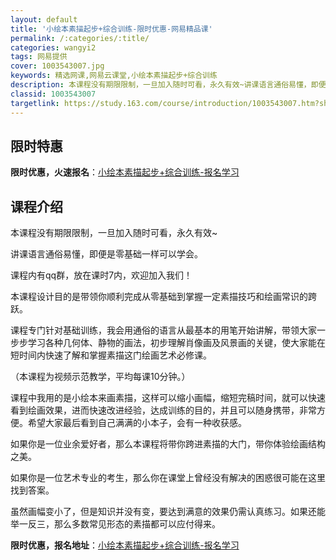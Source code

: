 ```yaml
---
layout: default
title: '小绘本素描起步+综合训练-限时优惠-网易精品课'
permalink: /:categories/:title/
categories: wangyi2
tags: 网易提供
cover: 1003543007.jpg
keywords: 精选网课,网易云课堂,小绘本素描起步+综合训练
description: 本课程没有期限限制，一旦加入随时可看，永久有效~讲课语言通俗易懂，即便是零基础一样可以学会。课程内有qq群，放在课时7内
classid: 1003543007
targetlink: https://study.163.com/course/introduction/1003543007.htm?share=1&shareId=1025206652&utm_campaign=share&utm_medium=iphoneShare&utm_source=&utm_u=1025206652
---
```


## 限时特惠

**限时优惠，火速报名**：[小绘本素描起步+综合训练-报名学习](https://study.163.com/course/introduction/1003543007.htm?share=1&shareId=1025206652&utm_campaign=share&utm_medium=iphoneShare&utm_source=&utm_u=1025206652)

## 课程介绍

本课程没有期限限制，一旦加入随时可看，永久有效~

讲课语言通俗易懂，即便是零基础一样可以学会。

课程内有qq群，放在课时7内，欢迎加入我们！

本课程设计目的是带领你顺利完成从零基础到掌握一定素描技巧和绘画常识的跨跃。

课程专门针对基础训练，我会用通俗的语言从最基本的用笔开始讲解，带领大家一步步学习各种几何体、静物的画法，初步理解肖像画及风景画的关键，使大家能在短时间内快速了解和掌握素描这门绘画艺术必修课。

（本课程为视频示范教学，平均每课10分钟。）

课程中我用的是小绘本来画素描，这样可以缩小画幅，缩短完稿时间，就可以快速看到绘画效果，进而快速改进经验，达成训练的目的，并且可以随身携带，非常方便。希望大家最后看到自己满满的小本子，会有一种收获感。

如果你是一位业余爱好者，那么本课程将带你跨进素描的大门，带你体验绘画结构之美。

如果你是一位艺术专业的考生，那么你在课堂上曾经没有解决的困惑很可能在这里找到答案。

虽然画幅变小了，但是知识并没有变，要达到满意的效果仍需认真练习。如果还能举一反三，那么多数常见形态的素描都可以应付得来。

**限时优惠，报名地址**：[小绘本素描起步+综合训练-报名学习](https://study.163.com/course/introduction/1003543007.htm?share=1&shareId=1025206652&utm_campaign=share&utm_medium=iphoneShare&utm_source=&utm_u=1025206652)

